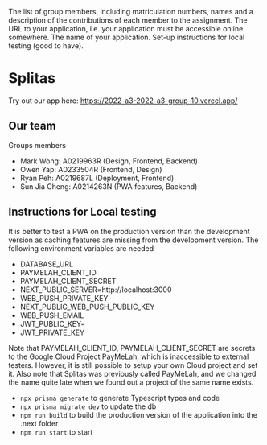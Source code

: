 The list of group members, including matriculation numbers, names and a description of the contributions of each member to the assignment.
The URL to your application, i.e. your application must be accessible online somewhere.
The name of your application.
Set-up instructions for local testing (good to have).

# Splitas

Try out our app here:
https://2022-a3-2022-a3-group-10.vercel.app/

## Our team

Groups members
- Mark Wong: A0219963R (Design, Frontend, Backend)
- Owen Yap: A0233504R (Frontend, Design)
- Ryan Peh: A0219687L (Deployment, Frontend)
- Sun Jia Cheng: A0214263N (PWA features, Backend)

## Instructions for Local testing

It is better to test a PWA on the production version than the development version as caching features are missing from the development version. The following environment variables are needed

- DATABASE_URL
- PAYMELAH_CLIENT_ID
- PAYMELAH_CLIENT_SECRET
- NEXT_PUBLIC_SERVER=http://localhost:3000
- WEB_PUSH_PRIVATE_KEY
- NEXT_PUBLIC_WEB_PUSH_PUBLIC_KEY
- WEB_PUSH_EMAIL
- JWT_PUBLIC_KEY=
- JWT_PRIVATE_KEY

Note that PAYMELAH_CLIENT_ID, PAYMELAH_CLIENT_SECRET are secrets to the Google Cloud Project PayMeLah, which is inaccessible to external testers. However, it is still possible to setup your own Cloud project and set it. Also note that Splitas was previously called PayMeLah, and we changed the name quite late when we found out a project of the same name exists.

- `npx prisma generate` to generate Typescript types and code
- `npx prisma migrate dev` to update the db
- `npm run build` to build the production version of the application into the .next folder
- `npm run start` to start
